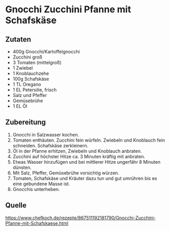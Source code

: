 # Gnocchi Zucchini Pfanne mit Schafskäse

## Zutaten

- 400g Gnocchi/Kartoffelgnocchi
- Zucchini groß
- 3 Tomaten (mittelgroß)
- 1 Zwiebel
- 1 Knoblauchzehe
- 100g Schafskäse
- 1 TL Oregano
- 1 EL Petersilie, frisch
- Salz und Pfeffer
- Gemüsebrühe
- 1 EL Öl

## Zubereitung

1. Gnocchi in Salzwasser kochen.
2. Tomaten enthäuten. Zucchini fein würfeln. Zwiebeln und Knoblauch fein schneiden. Schafskäse zerkleinern.
3. Öl in der Pfanne erhitzen, Zwiebeln und Knoblauch anbraten.
4. Zucchini auf höchster Hitze ca. 3 Minuten kräftig mit anbraten.
5. Etwas Wasser hinzufügen und bei mittlerer Hitze ungerfähr 8 Minuten dünsten.
6. Mit Salz, Pfeffer, Gemüsebrühe vorsichtig würzen.
7. Tomaten, Schafskäse und Kräuter dazu tun und gut umrühren bis es eine gebundene Masse ist.
8. Gnocchis unterheben.

## Quelle

https://www.chefkoch.de/rezepte/867511192181790/Gnocchi-Zucchini-Pfanne-mit-Schafskaese.html
